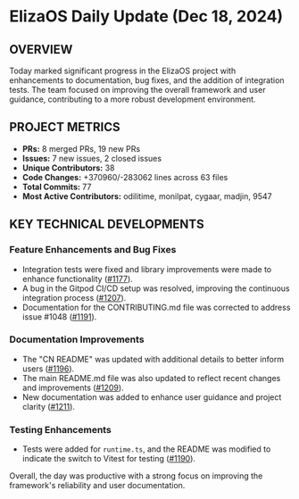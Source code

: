 # ElizaOS Daily Update (Dec 18, 2024)

## OVERVIEW 
Today marked significant progress in the ElizaOS project with enhancements to documentation, bug fixes, and the addition of integration tests. The team focused on improving the overall framework and user guidance, contributing to a more robust development environment.

## PROJECT METRICS
- **PRs:** 8 merged PRs, 19 new PRs
- **Issues:** 7 new issues, 2 closed issues
- **Unique Contributors:** 38
- **Code Changes:** +370960/-283062 lines across 63 files
- **Total Commits:** 77
- **Most Active Contributors:** odilitime, monilpat, cygaar, madjin, 9547

## KEY TECHNICAL DEVELOPMENTS

### Feature Enhancements and Bug Fixes
- Integration tests were fixed and library improvements were made to enhance functionality ([#1177](https://github.com/elizaos/eliza/pull/1177)).
- A bug in the Gitpod CI/CD setup was resolved, improving the continuous integration process ([#1207](https://github.com/elizaos/eliza/pull/1207)).
- Documentation for the CONTRIBUTING.md file was corrected to address issue #1048 ([#1191](https://github.com/elizaos/eliza/pull/1191)).

### Documentation Improvements
- The "CN README" was updated with additional details to better inform users ([#1196](https://github.com/elizaos/eliza/pull/1196)).
- The main README.md file was also updated to reflect recent changes and improvements ([#1209](https://github.com/elizaos/eliza/pull/1209)).
- New documentation was added to enhance user guidance and project clarity ([#1211](https://github.com/elizaos/eliza/pull/1211)).

### Testing Enhancements
- Tests were added for `runtime.ts`, and the README was modified to indicate the switch to Vitest for testing ([#1190](https://github.com/elizaos/eliza/pull/1190)). 

Overall, the day was productive with a strong focus on improving the framework's reliability and user documentation.